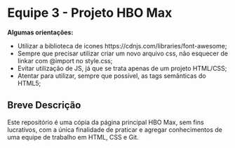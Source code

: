 <h1>Equipe 3 - Projeto HBO Max</h1>
<strong>Algumas orientações:</strong>
<ul>
    <li>Utilizar a biblioteca de icones https://cdnjs.com/libraries/font-awesome;</li>
    <li>Sempre que precisar utilizar criar um novo arquivo css, não esquecer de linkar com @import no style.css;</li>
    <li>Evitar utilização de JS, já que se trata apenas de um projeto HTML/CSS;</li>
    <li>Atentar para utilizar, sempre que possível, as tags semânticas do HTML5;</li>
</ul>

<h2>Breve Descrição</h2>
<p>Este repositório é uma cópia da página principal HBO Max, sem fins lucrativos, com a única finalidade de praticar e agregar conhecimentos de uma equipe de trabalho em HTML, CSS e Git.</p>
